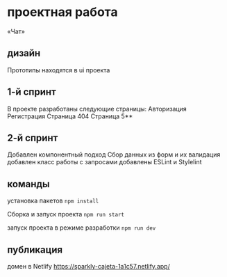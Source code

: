 # проектная работа

«Чат»

## дизайн

Прототипы находятся в ui проекта

## 1-й спринт

В проекте разработаны следующие страницы:
Авторизация
Регистрация
Страница 404
Страница 5\*\*

## 2-й спринт

Добавлен компонентный подход
Сбор данных из форм и их валидация
добавлен класс работы с запросами
добавлены ESLint и Stylelint

## команды

установка пакетов `npm install`

Сборка и запуск проекта `npm run start`

запуск проекта в режиме разработки `npm run dev`

## публикация

домен в Netlify https://sparkly-cajeta-1a1c57.netlify.app/
